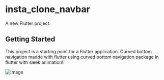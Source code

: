# insta_clone_navbar

A new Flutter project.

## Getting Started

This project is a starting point for a Flutter application.
Curved bottom navigation madde with flutter using curved bottom navigation package in flutter with sleek animation!!

![image](https://user-images.githubusercontent.com/74004844/226158304-10c6eb53-b0c5-4d7c-8a6f-088108ff3f70.png)
